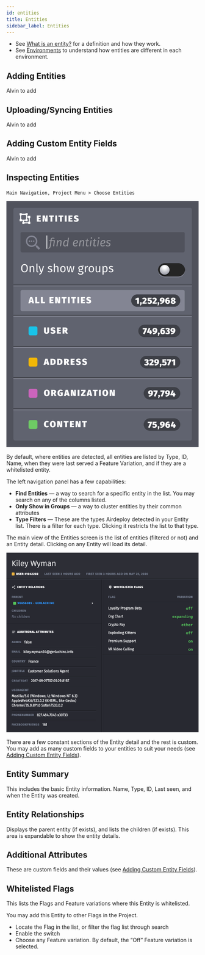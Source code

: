 ```yaml
---
id: entities
title: Entities
sidebar_label: Entities
---
```


- See [What is an entity?](work.md#what-is-an-entity) for a definition and how they work.
- See [Environments](environments.md) to understand how entities are different in each environment.

## Adding Entities

Alvin to add

## Uploading/Syncing Entities

Alvin to add

## Adding Custom Entity Fields

Alvin to add

## Inspecting Entities

`Main Navigation, Project Menu > Choose Entities`

![](assets/inspecting-ent.png)

By default, where entities are detected, all entities are listed by Type, ID, Name, when they were last served a Feature Variation, and if they are a whitelisted entity.

The left navigation panel has a few capabilities:

- **Find Entities** — a way to search for a specific entity in the list. You may search on any of the columns listed.
- **Only Show in Groups** — a way to cluster entities by their common attributes
- **Type Filters** — These are the types Airdeploy detected in your Entity list. There is a filter for each type. Clicking it restricts the list to that type.

The main view of the Entities screen is the list of entities (filtered or not) and an Entity detail. Clicking on any Entity will load its detail.

![](assets/entity.png)

There are a few constant sections of the Entity detail and the rest is custom. You may add as many custom fields to
your entities to suit your needs (see [Adding Custom Entity Fields](#adding-custom-entity-fields)).

## Entity Summary

This includes the basic Entity information. Name, Type, ID, Last seen, and when the Entity was created.

## Entity Relationships

Displays the parent entity (if exists), and lists the children (if exists). This area is expandable to show the entity details.

## Additional Attributes

These are custom fields and their values (see [Adding Custom Entity Fields](#adding-custom-entity-fields)).

## Whitelisted Flags

This lists the Flags and Feature variations where this Entity is whitelisted.

You may add this Entity to other Flags in the Project.

- Locate the Flag in the list, or filter the flag list through search
- Enable the switch
- Choose any Feature variation. By default, the “Off” Feature variation is selected.
